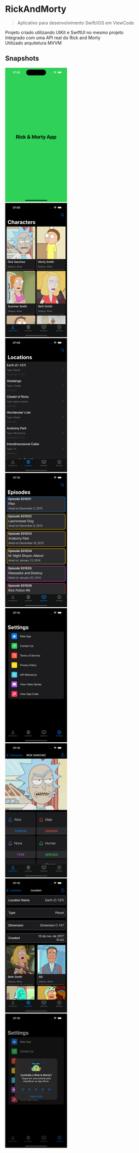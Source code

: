 # RickAndMorty
> Aplicativo para desenvolvimento Swift/iOS em ViewCode

Projeto criado utilizando UIKit e SwiftUI no mesmo projeto <br />
Integrado com uma API real do Rick and Morty <br />
Utilizado arquitetura MVVM <br />



## Snapshots

<img src="1.png" width="200">  
<br/>

<img src="2.png" width="200"> 
<br/> 

<img src="3.png" width="200">  
<br/>

<img src="4.png" width="200"> 
<br/> 

<img src="5.png" width="200"> 
<br/> 

<img src="6.png" width="200"> 
<br/> 

<img src="7.png" width="200"> 
<br/> 

<img src="8.png" width="200"> 
<br/> 